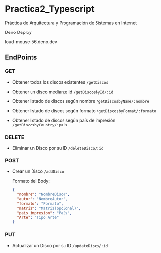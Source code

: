 # Practica2_Typescript
Práctica de Arquitectura y Programación de Sistemas en Internet


Deno Deploy:


loud-mouse-56.deno.dev


## EndPoints

### GET

- Obtener todos los discos existentes
  `/getDiscos`

- Obtener un disco mediante id
  `/getDiscosbyId/:id`

- Obtener listado de discos según nombre
  `/getDiscosbyName/:nombre`

- Obtener listado de discos según formato
  `/getDiscosbyFormat/:formato`

- Obtener listado de discos según país de impresión
  `/getDiscosbyCountry/:pais`

### DELETE

- Eliminar un Disco por su ID
  `/deleteDisco/:id`

### POST

- Crear un Disco
  `/addDisco`

  Formato del Body:
  ```json
  {
    "nombre": "NombreDisco",
    "autor": "NombreAutor",
    "formato": "Formato",
    "matriz": "Matriz(opcional)",
    "pais_impresion": "País",
    "Arte": "Tipo Arte"
  }

### PUT
- Actualizar un Disco por su ID
    `/updateDisco/:id`


